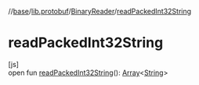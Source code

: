 //[base](../../../index.md)/[lib.protobuf](../index.md)/[BinaryReader](index.md)/[readPackedInt32String](read-packed-int32-string.md)

# readPackedInt32String

[js]\
open fun [readPackedInt32String](read-packed-int32-string.md)(): [Array](https://kotlinlang.org/api/latest/jvm/stdlib/kotlin/-array/index.html)&lt;[String](https://kotlinlang.org/api/latest/jvm/stdlib/kotlin/-string/index.html)&gt;
